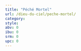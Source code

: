 ```yaml
---
title: "Péché Mortel"
url: /dieu-du-ciel/peche-mortel/
category: 
style: 
abv: 0
ibu: 0
srm: 0
upc: 0
---
```


